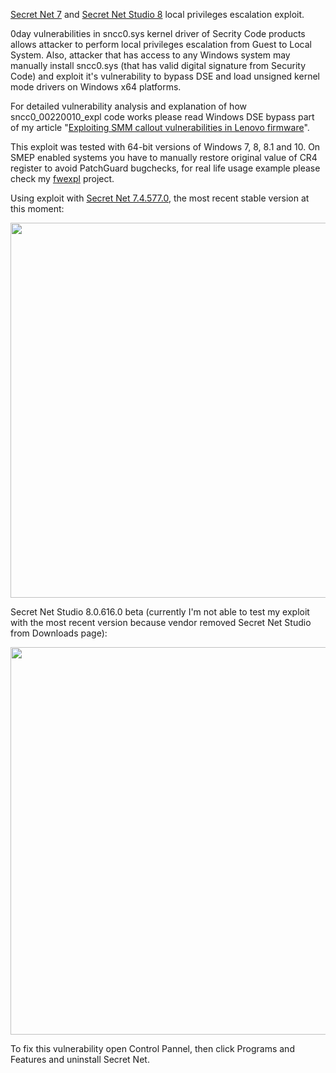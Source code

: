 [Secret Net 7](http://www.securitycode.ru/products/secret_net) and [Secret Net Studio 8](http://www.securitycode.ru/products/secret-net-studio) local privileges escalation exploit.

0day vulnerabilities in sncc0.sys kernel driver of Secrity Code products allows attacker to perform local privileges escalation from Guest to Local System. Also, attacker that has access to any Windows system may manually install sncc0.sys (that has valid digital signature from Security Code) and exploit it's vulnerability to bypass DSE and load unsigned kernel mode drivers on Windows x64 platforms.

For detailed vulnerability analysis and explanation of how sncc0_00220010_expl code works please read Windows DSE bypass part of my article "[Exploiting SMM callout vulnerabilities in Lenovo firmware](http://blog.cr4.sh/2016/02/exploiting-smm-callout-vulnerabilities.html)".

This exploit was tested with 64-bit versions of Windows 7, 8, 8.1 and 10. On SMEP enabled systems you have to manually restore original value of CR4 register to avoid PatchGuard bugchecks, for real life usage example please check my [fwexpl](https://github.com/Cr4sh/fwexpl) project.

Using exploit with [Secret Net 7.4.577.0](http://bit.ly/1RAJbG0), the most recent stable version at this moment:

<img src="https://raw.githubusercontent.com/Cr4sh/secretnet_expl/43a1289ec96e880708ccc7150a42275ff8c1e02e/secretnet-7.4.png" width="600" />

Secret Net Studio 8.0.616.0 beta (currently I'm not able to test my exploit with the most recent version because vendor removed Secret Net Studio from Downloads page):

<img src="https://raw.githubusercontent.com/Cr4sh/secretnet_expl/43a1289ec96e880708ccc7150a42275ff8c1e02e/secretnet-studio-8.0.png" width="620" />

To fix this vulnerability open Control Pannel, then click Programs and Features and uninstall Secret Net.
